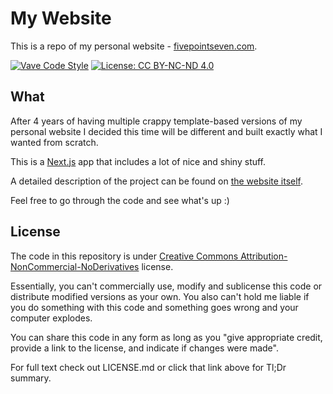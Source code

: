 # My Website

This is a repo of my personal website - [fivepointseven.com](https://fivepointseven.com).

[![Vave Code Style](https://img.shields.io/badge/code_style-vave-21DFEA.svg)](https://github.com/fivepointseven/vave) [![License: CC BY-NC-ND 4.0](https://img.shields.io/badge/license-CC%20BY--NC--ND-orange.svg)](https://creativecommons.org/licenses/by-nc-nd/4.0/)

## What

After 4 years of having multiple crappy template-based versions of my personal website I decided this time will be different and built exactly what I wanted from scratch.

This is a [Next.js](https://github.com/zeit/next.js) app that includes a lot of nice and shiny stuff.

A detailed description of the project can be found on [the website itself](https://fivepointseven.com/work/my-website).

Feel free to go through the code and see what's up :)

## License

The code in this repository is under [Creative Commons Attribution-NonCommercial-NoDerivatives](https://creativecommons.org/licenses/by-nc-nd/4.0/) license.

Essentially, you can't commercially use, modify and sublicense this code or distribute modified versions as your own. You also can't hold me liable if you do something with this code and something goes wrong and your computer explodes.

You can share this code in any form as long as you "give appropriate credit, provide a link to the license, and indicate if changes were made".

For full text check out LICENSE.md or click that link above for Tl;Dr summary.
